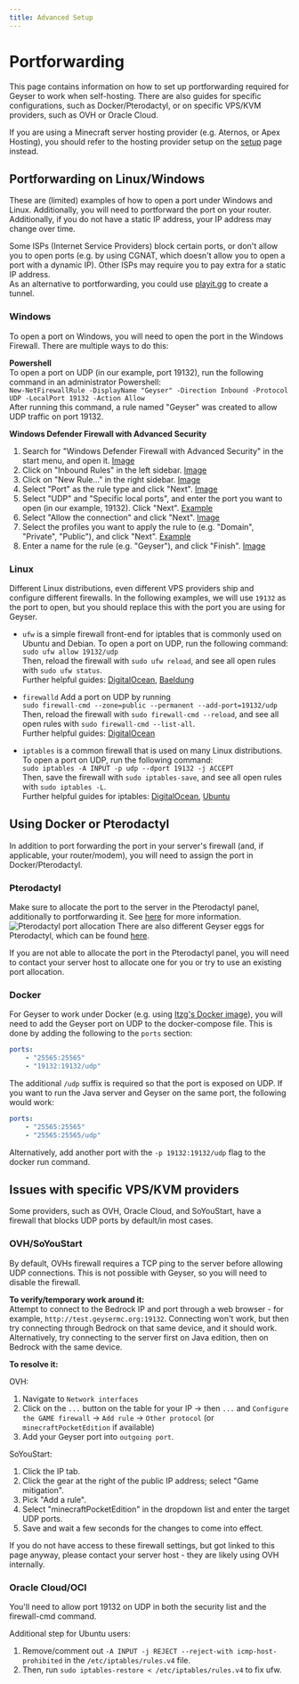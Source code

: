 ```yaml
---
title: Advanced Setup
---
```


# Portforwarding
This page contains information on how to set up portforwarding required for Geyser to work when self-hosting.
There are also guides for specific configurations, such as Docker/Pterodactyl, or on specific VPS/KVM providers, such as OVH or Oracle Cloud. 

<div class="alert alert-warning" role="alert">
	If you are using a Minecraft server hosting provider (e.g. Aternos, or Apex Hosting), you should refer to the hosting provider setup on the <a href="/geyser/setup/">setup</a> page instead.
</div>

## Portforwarding on Linux/Windows
These are (limited) examples of how to open a port under Windows and Linux. Additionally, you will need to portforward the port on your router.
Additionally, if you do not have a static IP address, your IP address may change over time. 

<div class="alert alert-info" role="alert">
	Some ISPs (Internet Service Providers) block certain ports, or don't allow you to open ports (e.g. by using CGNAT, which doesn't allow you to open a port with a dynamic IP).
Other ISPs may require you to pay extra for a static IP address. <br>
As an alternative to portforwarding, you could use <a href="/geyser/playit-gg/">playit.gg</a> to create a tunnel.
</div>

### Windows
To open a port on Windows, you will need to open the port in the Windows Firewall. There are multiple ways to do this:

**Powershell** <br>
To open a port on UDP (in our example, port 19132), run the following command in an administrator Powershell: <br>
`New-NetFirewallRule -DisplayName "Geyser" -Direction Inbound -Protocol UDP -LocalPort 19132 -Action Allow` <br>
After running this command, a rule named "Geyser" was created to allow UDP traffic on port 19132. <br>

**Windows Defender Firewall with Advanced Security** <br>
1. Search for "Windows Defender Firewall with Advanced Security" in the start menu, and open it. [Image](https://cdn.discordapp.com/attachments/613194762249437245/1139289055612370964/image.png)
2. Click on "Inbound Rules" in the left sidebar. [Image](https://cdn.discordapp.com/attachments/613194762249437245/1139291934930772049/image.png)
3. Click on "New Rule..." in the right sidebar. [Image](https://cdn.discordapp.com/attachments/613194762249437245/1139291934930772049/image.png)
4. Select "Port" as the rule type and click "Next". [Image](https://cdn.discordapp.com/attachments/613194762249437245/1139292384283349092/image.png)
5. Select "UDP" and "Specific local ports", and enter the port you want to open (in our example, 19132). Click "Next". [Example](https://cdn.discordapp.com/attachments/613194762249437245/1139292567410843658/image.png)
6. Select "Allow the connection" and click "Next". [Image](https://cdn.discordapp.com/attachments/1029700125636960356/1139292899805249586/image.png)
7. Select the profiles you want to apply the rule to (e.g. "Domain", "Private", "Public"), and click "Next". [Example](https://cdn.discordapp.com/attachments/1029700125636960356/1139292899536805949/image.png)
8. Enter a name for the rule (e.g. "Geyser"), and click "Finish". [Image](https://cdn.discordapp.com/attachments/1029700125636960356/1139292899192881202/image.png)

### Linux
Different Linux distributions, even different VPS providers ship and configure different firewalls. In the following examples, we will use `19132` as the port to open, but you should replace this with the port you are using for Geyser.

- `ufw` is a simple firewall front-end for iptables that is commonly used on Ubuntu and Debian. To open a port on UDP, run the following command: <br>
`sudo ufw allow 19132/udp` <br>
Then, reload the firewall with `sudo ufw reload`, and see all open rules with `sudo ufw status`. <br>
Further helpful guides: [DigitalOcean](https://www.digitalocean.com/community/tutorials/how-to-setup-a-firewall-with-ufw-on-an-ubuntu-and-debian-cloud-server), [Baeldung](https://www.baeldung.com/linux/uncomplicated-firewall)

- `firewalld` Add a port on UDP by running <br>
  `sudo firewall-cmd --zone=public --permanent --add-port=19132/udp` <br>
  Then, reload the firewall with `sudo firewall-cmd --reload`, and see all open rules with `sudo firewall-cmd --list-all`. <br>
  Further helpful guides: [DigitalOcean](https://www.digitalocean.com/community/tutorials/how-to-set-up-a-firewall-using-firewalld-on-centos-7)

- `iptables` is a common firewall that is used on many Linux distributions. To open a port on UDP, run the following command: <br>
`sudo iptables -A INPUT -p udp --dport 19132 -j ACCEPT` <br>
Then, save the firewall with `sudo iptables-save`, and see all open rules with `sudo iptables -L`. <br>
Further helpful guides for iptables: [DigitalOcean](https://www.digitalocean.com/community/tutorials/how-to-set-up-a-firewall-using-iptables-on-ubuntu-14-04), [Ubuntu](https://help.ubuntu.com/community/IptablesHowTo)

## Using Docker or Pterodactyl
In addition to port forwarding the port in your server's firewall (and, if applicable, your router/modem), you will need to assign the port in Docker/Pterodactyl.

### Pterodactyl
Make sure to allocate the port to the server in the Pterodactyl panel, additionally to portforwarding it. See [here](https://pterodactyl.io/community/games/minecraft.html#allocations-in-the-panel) for more information.
![Pterodactyl port allocation](https://cdn.discordapp.com/attachments/613194762249437245/1138630494909640794/image.png)
There are also different Geyser eggs for Pterodactyl, which can be found [here](https://github.com/GeyserMC/pterodactyl-stuff).

<div class="alert alert-warning" role="alert">
    If you are not able to allocate the port in the Pterodactyl panel, you will need to contact your server host to allocate one for you or try to use an existing port allocation.
</div>

### Docker
For Geyser to work under Docker (e.g. using [Itzg's Docker image](https://github.com/itzg/docker-minecraft-server)), you will need to add the Geyser port on UDP to the docker-compose file. This is done by adding the following to the `ports` section:

```yaml
ports:
    - "25565:25565"
    - "19132:19132/udp"
```
The additional `/udp` suffix is required so that the port is exposed on UDP. If you want to run the Java server and Geyser on the same port, the following would work:

```yaml
ports:
    - "25565:25565"
    - "25565:25565/udp"
```

Alternatively, add another port with the `-p 19132:19132/udp` flag to the docker run command.

## Issues with specific VPS/KVM providers
Some providers, such as OVH, Oracle Cloud, and SoYouStart, have a firewall that blocks UDP ports by default/in most cases.

### OVH/SoYouStart
By default, OVHs firewall requires a TCP ping to the server before allowing UDP connections. This is not possible with Geyser, so you will need to disable the firewall.

**To verify/temporary work around it:** <br>
Attempt to connect to the Bedrock IP and port through a web browser - for example, `http://test.geysermc.org:19132`. Connecting won't work, but then try connecting through Bedrock on that same device, and it should work.
Alternatively, try connecting to the server first on Java edition, then on Bedrock with the same device.

**To resolve it:** <br>

OVH:
1. Navigate to `Network interfaces`
2. Click on the `...` button on the table for your IP -> then `...` and `Configure the GAME firewall` -> `Add rule` -> `Other protocol` (or `minecraftPocketEdition` if available)
3. Add your Geyser port into `outgoing port`.

SoYouStart:
1. Click the IP tab.
2. Click the gear at the right of the public IP address; select "Game mitigation".
3. Pick "Add a rule".
4. Select "minecraftPocketEdition" in the dropdown list and enter the target UDP ports.
5. Save and wait a few seconds for the changes to come into effect.

<div class="alert alert-warning" role="alert">
    If you do not have access to these firewall settings, but got linked to this page anyway, please contact your server host - they are likely using OVH internally.	
</div>

### Oracle Cloud/OCI
You'll need to allow port 19132 on UDP in both the security list and the firewall-cmd command.

Additional step for Ubuntu users: 
1. Remove/comment out `-A INPUT -j REJECT --reject-with icmp-host-prohibited` in the `/etc/iptables/rules.v4` file.
2. Then, run `sudo iptables-restore < /etc/iptables/rules.v4` to fix ufw.
